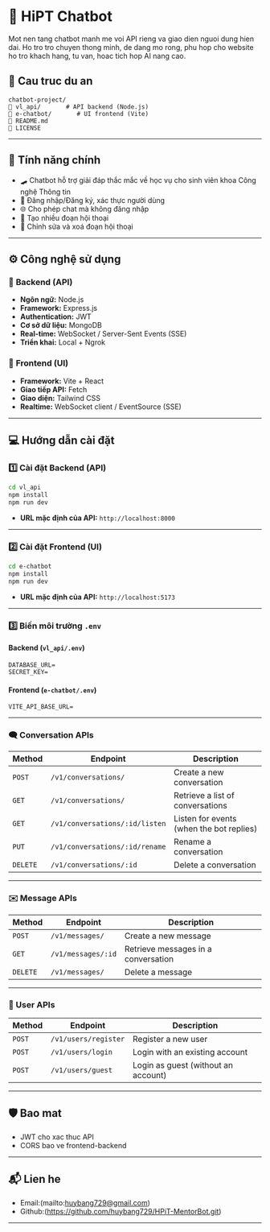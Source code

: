# 🤖 HiPT Chatbot

Mot nen tang chatbot manh me voi API rieng va giao dien nguoi dung hien dai. Ho tro tro chuyen thong minh, de dang mo rong, phu hop cho website ho tro khach hang, tu van, hoac tich hop AI nang cao.

## 📂 Cau truc du an

```
chatbot-project/
🔗 vl_api/       # API backend (Node.js)
🔗 e-chatbot/       # UI frontend (Vite)
🔗 README.md
🔗 LICENSE
```

---

## 🚀 Tính năng chính

- 🛹️ Chatbot hỗ trợ giải đáp thắc mắc về học vụ cho sinh viên khoa Công nghệ Thông tin
- 🔐 Đăng nhập/Đăng ký, xác thực người dùng
- 🌐 Cho phép chat mà không đăng nhập
- 📡 Tạo nhiều đoạn hội thoại
- 📁 Chỉnh sửa và xoá đoạn hội thoại

---

## ⚙️ Công nghệ sử dụng

### 📌 **Backend (API)**

- **Ngôn ngữ:** Node.js
- **Framework:** Express.js
- **Authentication:** JWT
- **Cơ sở dữ liệu:** MongoDB
- **Real-time:** WebSocket / Server-Sent Events (SSE)
- **Triển khai:** Local + Ngrok

### 📌 **Frontend (UI)**

- **Framework:** Vite + React
- **Giao tiếp API:** Fetch
- **Giao diện:** Tailwind CSS
- **Realtime:** WebSocket client / EventSource (SSE)

---

## 💻 Hướng dẫn cài đặt

### 1️⃣ Cài đặt Backend (API)

```bash
cd vl_api
npm install
npm run dev
```

- **URL mặc định của API:** `http://localhost:8000`

---

### 2️⃣ Cài đặt Frontend (UI)

```bash
cd e-chatbot
npm install
npm run dev
```

- **URL mặc định của API:** `http://localhost:5173`

---

### 3️⃣ Biến môi trường `.env`

#### Backend (`vl_api/.env`)

```
DATABASE_URL=
SECRET_KEY=
```

#### Frontend (`e-chatbot/.env`)

```
VITE_API_BASE_URL=
```

---

### 🗨️ Conversation APIs

| Method  | Endpoint                            | Description                                      |
|---------|-------------------------------------|-------------------------------------------------|
| `POST`  | `/v1/conversations/`                | Create a new conversation                        |
| `GET`   | `/v1/conversations/`                | Retrieve a list of conversations                 |
| `GET`   | `/v1/conversations/:id/listen`      | Listen for events (when the bot replies)         |
| `PUT`   | `/v1/conversations/:id/rename`      | Rename a conversation                            |
| `DELETE`| `/v1/conversations/:id`             | Delete a conversation                            |

---

### ✉️ Message APIs

| Method  | Endpoint                  | Description                           |
|---------|---------------------------|---------------------------------------|
| `POST`  | `/v1/messages/`           | Create a new message                  |
| `GET`   | `/v1/messages/:id`        | Retrieve messages in a conversation   |
| `DELETE`| `/v1/messages/`           | Delete a message                      |

---

### 👤 User APIs

| Method  | Endpoint                | Description                          |
|---------|-------------------------|--------------------------------------|
| `POST`  | `/v1/users/register`    | Register a new user                  |
| `POST`  | `/v1/users/login`       | Login with an existing account       |
| `POST`  | `/v1/users/guest`       | Login as guest (without an account)  |


---

## 🛡️ Bao mat

- JWT cho xac thuc API
- CORS bao ve frontend-backend

---

## 📬 Lien he

- Email:(mailto\:huybang729@gmail.com)
- Github:(https://github.com/huybang729/HPiT-MentorBot.git)

---


